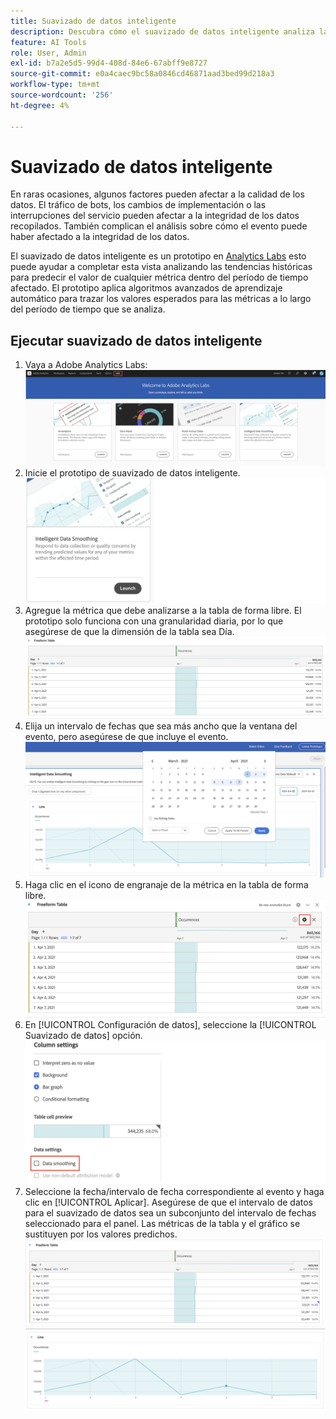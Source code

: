 ```yaml
---
title: Suavizado de datos inteligente
description: Descubra cómo el suavizado de datos inteligente analiza las tendencias históricas para predecir el valor de cualquier métrica dentro de un período de tiempo afectado.
feature: AI Tools
role: User, Admin
exl-id: b7a2e5d5-99d4-408d-84e6-67abff9e8727
source-git-commit: e0a4caec9bc58a0846cd46871aad3bed99d218a3
workflow-type: tm+mt
source-wordcount: '256'
ht-degree: 4%

---
```


# Suavizado de datos inteligente

En raras ocasiones, algunos factores pueden afectar a la calidad de los datos. El tráfico de bots, los cambios de implementación o las interrupciones del servicio pueden afectar a la integridad de los datos recopilados. También complican el análisis sobre cómo el evento puede haber afectado a la integridad de los datos.

El suavizado de datos inteligente es un prototipo en [Analytics Labs](/help/analyze/labs.md) esto puede ayudar a completar esta vista analizando las tendencias históricas para predecir el valor de cualquier métrica dentro del período de tiempo afectado. El prototipo aplica algoritmos avanzados de aprendizaje automático para trazar los valores esperados para las métricas a lo largo del período de tiempo que se analiza.

## Ejecutar suavizado de datos inteligente

1. Vaya a Adobe Analytics Labs:
   ![Labs](assets/labs.png)
1. Inicie el prototipo de suavizado de datos inteligente.
   ![prototipo de Launch](assets/intelligent-ds.png)
1. Agregue la métrica que debe analizarse a la tabla de forma libre. El prototipo solo funciona con una granularidad diaria, por lo que asegúrese de que la dimensión de la tabla sea Día.
   ![Agregar métrica](assets/add-metric.png)
1. Elija un intervalo de fechas que sea más ancho que la ventana del evento, pero asegúrese de que incluye el evento.
   ![Intervalo de fechas](assets/date-range.png)
1. Haga clic en el icono de engranaje de la métrica en la tabla de forma libre.
   ![Icono de engranaje](assets/gear-icon.png)
1. En [!UICONTROL Configuración de datos], seleccione la [!UICONTROL Suavizado de datos] opción.
   ![Suavizado de datos](assets/column-setting.png)
1. Seleccione la fecha/intervalo de fecha correspondiente al evento y haga clic en [!UICONTROL Aplicar].
Asegúrese de que el intervalo de datos para el suavizado de datos sea un subconjunto del intervalo de fechas seleccionado para el panel. Las métricas de la tabla y el gráfico se sustituyen por los valores predichos.
   ![Valores predichos](assets/predictive-values.png)
